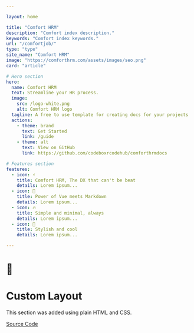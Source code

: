 ```yaml
---

layout: home

title: "Comfort HRM"
description: "Comfort index description."
keywords: "Comfort index keywords."
url: "/comfortjob/"
type: "type"
site_name: "Comfort HRM"
image: "https://comforthrm.com/assets/images/seo.png"
card: "article"

# Hero section
hero:
  name: Comfort HRM
  text: Streamline your HR process.
  image:
    src: /logo-white.png
    alt: Comfort HRM logo
  tagline: A free to use template for creating docs for your projects
  actions:
    - theme: brand
      text: Get Started
      link: /guide
    - theme: alt
      text: View on GitHub
      link: https://github.com/codeboxrcodehub/comforthrmdocs

# Features section
features:
  - icon: ⚡️
    title: Comfort HRM, The DX that can't be beat
    details: Lorem ipsum...
  - icon: 🎉
    title: Power of Vue meets Markdown
    details: Lorem ipsum...
  - icon: 🔥
    title: Simple and minimal, always
    details: Lorem ipsum...
  - icon: 🎀
    title: Stylish and cool
    details: Lorem ipsum...

---
```


<!-- Custom home layout -->
<div class="custom-layout">
  <h1>🏀</h1>
  <h1>Custom Layout</h1>
  <p>This section was added using plain HTML and CSS. </p>
  <a href="https://github.com/codeboxrcodehub/comforthrmdocs/blob/main/docs/index.md#custom-layout" target="_blank" class="btn">Source Code</a>
</div>
